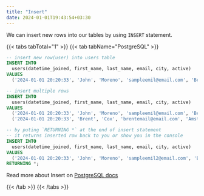 ```yaml
---
title: "Insert"
date: 2024-01-01T19:43:54+03:30
---
```

We can insert new rows into our tables by using `INSERT` statement.

{{< tabs tabTotal="1" >}}
{{< tab tabName="PostgreSQL" >}}
```sql
-- insert new row(user) into users table
INSERT INTO
  users(datetime_joined, first_name, last_name, email, city, active)
VALUES
  ('2024-01-01 20:20:33', 'John', 'Moreno', 'sampleemil@email.com', 'Berlin', true);

-- insert multiple rows
INSERT INTO
  users(datetime_joined, first_name, last_name, email, city, active)
VALUES
  ('2024-01-01 20:20:33', 'John', 'Moreno', 'sampleemil@email.com', 'Berlin', true),
  ('2024-01-01 20:20:33', 'Brent', 'Cox', 'brentemail@email.com', 'Amsterdam', true);

-- by puting `RETURNING *` at the end of insert statement 
-- it returns inserted row back to you or show you in the console
INSERT INTO
  users(datetime_joined, first_name, last_name, email, city, active)
VALUES
  ('2024-01-01 20:20:33', 'John', 'Moreno', 'sampleemil2@email.com', 'Berlin', true)
RETURNING *;
```

Read more about Insert on 
[PostgreSQL docs](https://www.postgresql.org/docs/current/sql-insert.html)

{{< /tab >}}
{{< /tabs >}}
